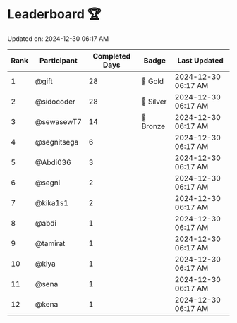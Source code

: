 # Leaderboard 🏆

Updated on: 2024-12-30 06:17 AM

| Rank | Participant       | Completed Days | Badge      | Last Updated         |
|------|-------------------|----------------|------------|----------------------|
| 1    | @gift             | 28             | 🏅 Gold     | 2024-12-30 06:17 AM |
| 2    | @sidocoder        | 28             | 🥈 Silver   | 2024-12-30 06:17 AM |
| 3    | @sewasewT7        | 14             | 🥉 Bronze   | 2024-12-30 06:17 AM |
| 4    | @segnitsega       | 6              |            | 2024-12-30 06:17 AM |
| 5    | @Abdi036          | 3              |            | 2024-12-30 06:17 AM |
| 6    | @segni            | 2              |            | 2024-12-30 06:17 AM |
| 7    | @kika1s1          | 2              |            | 2024-12-30 06:17 AM |
| 8    | @abdi             | 1              |            | 2024-12-30 06:17 AM |
| 9    | @tamirat          | 1              |            | 2024-12-30 06:17 AM |
| 10   | @kiya             | 1              |            | 2024-12-30 06:17 AM |
| 11   | @sena             | 1              |            | 2024-12-30 06:17 AM |
| 12   | @kena             | 1              |            | 2024-12-30 06:17 AM |
